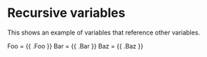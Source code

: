 # Recursive variables

This shows an example of variables that reference other variables.

Foo = {{ .Foo }}
Bar = {{ .Bar }}
Baz = {{ .Baz }}